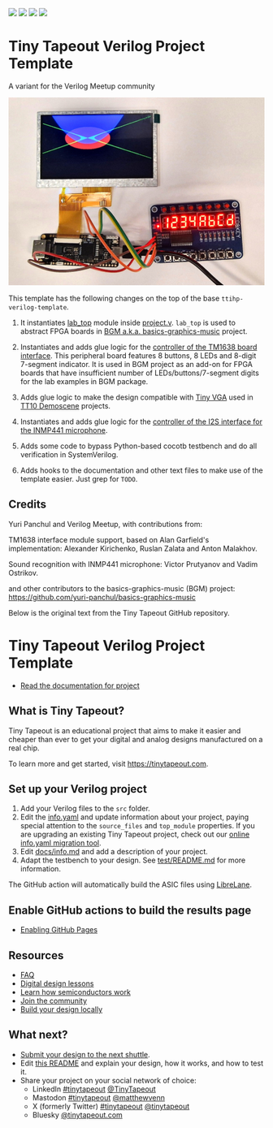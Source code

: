 ![](../../workflows/gds/badge.svg) ![](../../workflows/docs/badge.svg) ![](../../workflows/test/badge.svg) ![](../../workflows/fpga/badge.svg)

# Tiny Tapeout Verilog Project Template
A variant for the Verilog Meetup community

![The corresponding FPGA board setup](https://github.com/yuri-panchul/ttihp-verilog-template-for-verilog-meetup/blob/main/docs/tang_nano_9k_fpga_board_setup.jpg)

This template has the following changes on the top of the base `ttihp-verilog-template`.

1. It instantiates [lab_top](https://github.com/yuri-panchul/basics-graphics-music/blob/main/book/10_moving_graphics/lab_top.sv)
module inside [project.v](https://github.com/yuri-panchul/ttihp-verilog-template-for-verilog-meetup/blob/main/src/project.v).
`lab_top` is used to abstract FPGA boards in [BGM a.k.a. basics-graphics-music](https://github.com/yuri-panchul/basics-graphics-music/tree/main) project.

2. Instantiates and adds glue logic for the [controller of the TM1638 board interface](https://github.com/yuri-panchul/basics-graphics-music/blob/main/peripherals/tm1638_board.sv).
This peripheral board features 8 buttons, 8 LEDs and 8-digit 7-segment indicator.
It is used in BGM project as an add-on for FPGA boards that have insufficient number of LEDs/buttons/7-segment digits for the lab examples in BGM package.

3. Adds glue logic to make the design compatible with [Tiny VGA](https://github.com/mole99/tiny-vga)
used in [TT10 Demoscene](https://tinytapeout.com/competitions/demoscene-ttihp/) projects.

4. Instantiates and adds glue logic for the [controller of the I2S interface for the INMP441 microphone](https://github.com/yuri-panchul/basics-graphics-music/blob/main/peripherals/inmp441_mic_i2s_receiver.sv).

5. Adds some code to bypass Python-based cocotb testbench and do all verification in SystemVerilog.

6. Adds hooks to the documentation and other text files to make use of the template easier. Just grep for `TODO`.

## Credits

Yuri Panchul and Verilog Meetup, with contributions from:

TM1638 interface module support, based on Alan Garfield's implementation:
Alexander Kirichenko, Ruslan Zalata and Anton Malakhov.

Sound recognition with INMP441 microphone: Victor Prutyanov and Vadim Ostrikov.

and other contributors to the basics-graphics-music (BGM) project:
https://github.com/yuri-panchul/basics-graphics-music

Below is the original text from the Tiny Tapeout GitHub repository.

# Tiny Tapeout Verilog Project Template

- [Read the documentation for project](docs/info.md)

## What is Tiny Tapeout?

Tiny Tapeout is an educational project that aims to make it easier and cheaper than ever to get your digital and analog designs manufactured on a real chip.

To learn more and get started, visit https://tinytapeout.com.

## Set up your Verilog project

1. Add your Verilog files to the `src` folder.
2. Edit the [info.yaml](info.yaml) and update information about your project, paying special attention to the `source_files` and `top_module` properties. If you are upgrading an existing Tiny Tapeout project, check out our [online info.yaml migration tool](https://tinytapeout.github.io/tt-yaml-upgrade-tool/).
3. Edit [docs/info.md](docs/info.md) and add a description of your project.
4. Adapt the testbench to your design. See [test/README.md](test/README.md) for more information.

The GitHub action will automatically build the ASIC files using [LibreLane](https://www.zerotoasiccourse.com/terminology/librelane/).

## Enable GitHub actions to build the results page

- [Enabling GitHub Pages](https://tinytapeout.com/faq/#my-github-action-is-failing-on-the-pages-part)

## Resources

- [FAQ](https://tinytapeout.com/faq/)
- [Digital design lessons](https://tinytapeout.com/digital_design/)
- [Learn how semiconductors work](https://tinytapeout.com/siliwiz/)
- [Join the community](https://tinytapeout.com/discord)
- [Build your design locally](https://www.tinytapeout.com/guides/local-hardening/)

## What next?

- [Submit your design to the next shuttle](https://app.tinytapeout.com/).
- Edit [this README](README.md) and explain your design, how it works, and how to test it.
- Share your project on your social network of choice:
  - LinkedIn [#tinytapeout](https://www.linkedin.com/search/results/content/?keywords=%23tinytapeout) [@TinyTapeout](https://www.linkedin.com/company/100708654/)
  - Mastodon [#tinytapeout](https://chaos.social/tags/tinytapeout) [@matthewvenn](https://chaos.social/@matthewvenn)
  - X (formerly Twitter) [#tinytapeout](https://twitter.com/hashtag/tinytapeout) [@tinytapeout](https://twitter.com/tinytapeout)
  - Bluesky [@tinytapeout.com](https://bsky.app/profile/tinytapeout.com)
